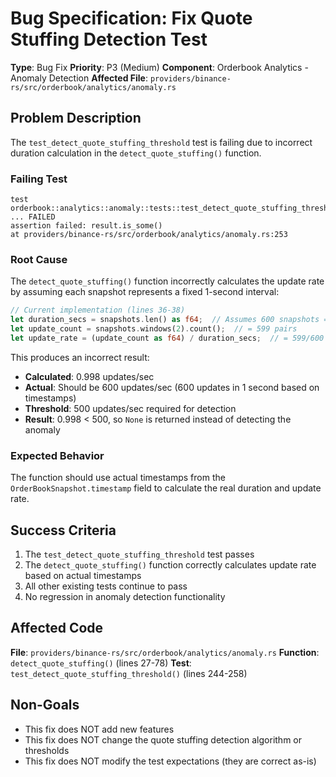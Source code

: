 # Bug Specification: Fix Quote Stuffing Detection Test

**Type**: Bug Fix
**Priority**: P3 (Medium)
**Component**: Orderbook Analytics - Anomaly Detection
**Affected File**: `providers/binance-rs/src/orderbook/analytics/anomaly.rs`

## Problem Description

The `test_detect_quote_stuffing_threshold` test is failing due to incorrect duration calculation in the `detect_quote_stuffing()` function.

### Failing Test
```
test orderbook::analytics::anomaly::tests::test_detect_quote_stuffing_threshold ... FAILED
assertion failed: result.is_some()
at providers/binance-rs/src/orderbook/analytics/anomaly.rs:253
```

### Root Cause

The `detect_quote_stuffing()` function incorrectly calculates the update rate by assuming each snapshot represents a fixed 1-second interval:

```rust
// Current implementation (lines 36-38)
let duration_secs = snapshots.len() as f64;  // Assumes 600 snapshots = 600 seconds
let update_count = snapshots.windows(2).count();  // = 599 pairs
let update_rate = (update_count as f64) / duration_secs;  // = 599/600 = 0.998 updates/sec
```

This produces an incorrect result:
- **Calculated**: 0.998 updates/sec
- **Actual**: Should be 600 updates/sec (600 updates in 1 second based on timestamps)
- **Threshold**: 500 updates/sec required for detection
- **Result**: 0.998 < 500, so `None` is returned instead of detecting the anomaly

### Expected Behavior

The function should use actual timestamps from the `OrderBookSnapshot.timestamp` field to calculate the real duration and update rate.

## Success Criteria

1. The `test_detect_quote_stuffing_threshold` test passes
2. The `detect_quote_stuffing()` function correctly calculates update rate based on actual timestamps
3. All other existing tests continue to pass
4. No regression in anomaly detection functionality

## Affected Code

**File**: `providers/binance-rs/src/orderbook/analytics/anomaly.rs`
**Function**: `detect_quote_stuffing()` (lines 27-78)
**Test**: `test_detect_quote_stuffing_threshold()` (lines 244-258)

## Non-Goals

- This fix does NOT add new features
- This fix does NOT change the quote stuffing detection algorithm or thresholds
- This fix does NOT modify the test expectations (they are correct as-is)
